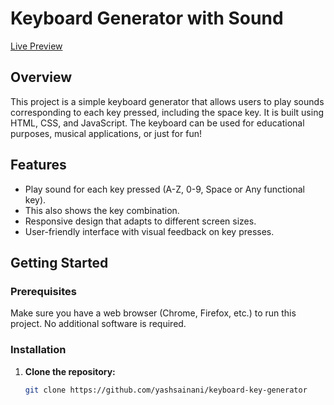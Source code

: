 # Keyboard Generator with Sound

[Live Preview]()

## Overview

This project is a simple keyboard generator that allows users to play sounds corresponding to each key pressed, including the space key. It is built using HTML, CSS, and JavaScript. The keyboard can be used for educational purposes, musical applications, or just for fun!

## Features

- Play sound for each key pressed (A-Z, 0-9, Space or Any functional key).
- This also shows the key combination.
- Responsive design that adapts to different screen sizes.
- User-friendly interface with visual feedback on key presses.


## Getting Started

### Prerequisites

Make sure you have a web browser (Chrome, Firefox, etc.) to run this project. No additional software is required.

### Installation

1. **Clone the repository:**
   ```bash
   git clone https://github.com/yashsainani/keyboard-key-generator
